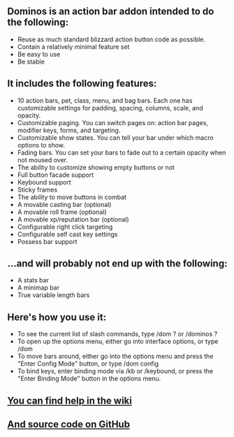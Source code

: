 ## Dominos is an action bar addon intended to do the following:

* Reuse as much standard blizzard action button code as possible.
* Contain a relatively minimal feature set
* Be easy to use
* Be stable

## It includes the following features:

* 10 action bars, pet, class, menu, and bag bars. Each one has customizable settings for padding, spacing, columns, scale, and opacity.
* Customizable paging. You can switch pages on: action bar pages, modifier keys, forms, and targeting.
* Customizable show states. You can tell your bar under which macro options to show.
* Fading bars. You can set your bars to fade out to a certain opacity when not moused over.
* The ability to customize showing empty buttons or not
* Full button facade support
* Keybound support
* Sticky frames
* The ability to move buttons in combat
* A movable casting bar (optional)
* A movable roll frame (optional)
* A movable xp/reputation bar (optional)
* Configurable right click targeting
* Configurable self cast key settings
* Possess bar support

## ...and will probably not end up with the following:

* A stats bar
* A minimap bar
* True variable length bars

## Here's how you use it:

* To see the current list of slash commands, type /dom ? or /dominos ?
* To open up the options menu, either go into interface options, or type /dom
* To move bars around, either go into the options menu and press the "Enter Config Mode" button, or type /dom config
* To bind keys, enter binding mode via /kb or /keybound, or press the "Enter Binding Mode" button in the options menu.

## [You can find help in the wiki](http://code.google.com/p/tullamods/wiki/Dominos)

## [And source code on GitHub](http://github.com/tullamods/Dominos)
